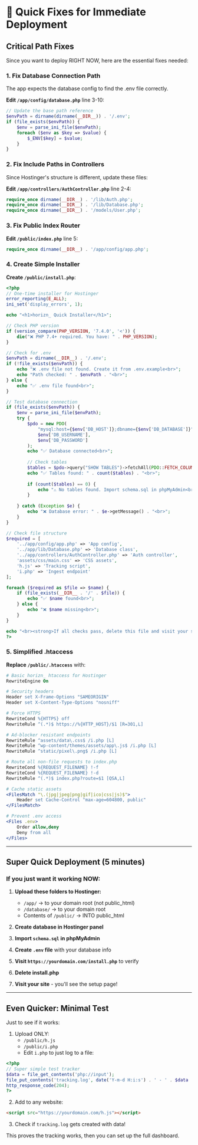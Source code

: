 # 🔧 Quick Fixes for Immediate Deployment

## Critical Path Fixes

Since you want to deploy RIGHT NOW, here are the essential fixes needed:

### 1. Fix Database Connection Path
The app expects the database config to find the .env file correctly.

**Edit `/app/config/database.php`** line 3-10:
```php
// Update the base path reference
$envPath = dirname(dirname(__DIR__)) . '/.env';
if (file_exists($envPath)) {
    $env = parse_ini_file($envPath);
    foreach ($env as $key => $value) {
        $_ENV[$key] = $value;
    }
}
```

### 2. Fix Include Paths in Controllers
Since Hostinger's structure is different, update these files:

**Edit `/app/controllers/AuthController.php`** line 2-4:
```php
require_once dirname(__DIR__) . '/lib/Auth.php';
require_once dirname(__DIR__) . '/lib/Database.php';
require_once dirname(__DIR__) . '/models/User.php';
```

### 3. Fix Public Index Router
**Edit `/public/index.php`** line 5:
```php
require_once dirname(__DIR__) . '/app/config/app.php';
```

### 4. Create Simple Installer
**Create `/public/install.php`**:
```php
<?php
// One-time installer for Hostinger
error_reporting(E_ALL);
ini_set('display_errors', 1);

echo "<h1>horizn_ Quick Installer</h1>";

// Check PHP version
if (version_compare(PHP_VERSION, '7.4.0', '<')) {
    die("❌ PHP 7.4+ required. You have: " . PHP_VERSION);
}

// Check for .env
$envPath = dirname(__DIR__) . '/.env';
if (!file_exists($envPath)) {
    echo "❌ .env file not found. Create it from .env.example<br>";
    echo "Path checked: " . $envPath . "<br>";
} else {
    echo "✅ .env file found<br>";
}

// Test database connection
if (file_exists($envPath)) {
    $env = parse_ini_file($envPath);
    try {
        $pdo = new PDO(
            "mysql:host={$env['DB_HOST']};dbname={$env['DB_DATABASE']}", 
            $env['DB_USERNAME'], 
            $env['DB_PASSWORD']
        );
        echo "✅ Database connected<br>";
        
        // Check tables
        $tables = $pdo->query("SHOW TABLES")->fetchAll(PDO::FETCH_COLUMN);
        echo "✅ Tables found: " . count($tables) . "<br>";
        
        if (count($tables) == 0) {
            echo "⚠️ No tables found. Import schema.sql in phpMyAdmin<br>";
        }
        
    } catch (Exception $e) {
        echo "❌ Database error: " . $e->getMessage() . "<br>";
    }
}

// Check file structure
$required = [
    '../app/config/app.php' => 'App config',
    '../app/lib/Database.php' => 'Database class',
    '../app/controllers/AuthController.php' => 'Auth controller',
    'assets/css/main.css' => 'CSS assets',
    'h.js' => 'Tracking script',
    'i.php' => 'Ingest endpoint'
];

foreach ($required as $file => $name) {
    if (file_exists(__DIR__ . '/' . $file)) {
        echo "✅ $name found<br>";
    } else {
        echo "❌ $name missing<br>";
    }
}

echo "<br><strong>If all checks pass, delete this file and visit your site!</strong>";
?>
```

### 5. Simplified .htaccess
**Replace `/public/.htaccess`** with:
```apache
# Basic horizn_ htaccess for Hostinger
RewriteEngine On

# Security headers
Header set X-Frame-Options "SAMEORIGIN"
Header set X-Content-Type-Options "nosniff"

# Force HTTPS
RewriteCond %{HTTPS} off
RewriteRule ^(.*)$ https://%{HTTP_HOST}/$1 [R=301,L]

# Ad-blocker resistant endpoints
RewriteRule ^assets/data\.css$ /i.php [L]
RewriteRule ^wp-content/themes/assets/app\.js$ /i.php [L]
RewriteRule ^static/pixel\.png$ /i.php [L]

# Route all non-file requests to index.php
RewriteCond %{REQUEST_FILENAME} !-f
RewriteCond %{REQUEST_FILENAME} !-d
RewriteRule ^(.*)$ index.php?route=$1 [QSA,L]

# Cache static assets
<FilesMatch "\.(jpg|jpeg|png|gif|ico|css|js)$">
    Header set Cache-Control "max-age=604800, public"
</FilesMatch>

# Prevent .env access
<Files .env>
    Order allow,deny
    Deny from all
</Files>
```

---

## Super Quick Deployment (5 minutes)

### If you just want it working NOW:

1. **Upload these folders to Hostinger:**
   - `/app/` → to your domain root (not public_html)
   - `/database/` → to your domain root
   - Contents of `/public/` → INTO public_html

2. **Create database in Hostinger panel**

3. **Import `schema.sql` in phpMyAdmin**

4. **Create `.env` file** with your database info

5. **Visit `https://yourdomain.com/install.php`** to verify

6. **Delete install.php**

7. **Visit your site** - you'll see the setup page!

---

## Even Quicker: Minimal Test

Just to see if it works:

1. Upload ONLY:
   - `/public/h.js` 
   - `/public/i.php`
   - Edit `i.php` to just log to a file:

```php
<?php
// Super simple test tracker
$data = file_get_contents('php://input');
file_put_contents('tracking.log', date('Y-m-d H:i:s') . ' - ' . $data . "\n", FILE_APPEND);
http_response_code(204);
?>
```

2. Add to any website:
```html
<script src="https://yourdomain.com/h.js"></script>
```

3. Check if `tracking.log` gets created with data!

This proves the tracking works, then you can set up the full dashboard.